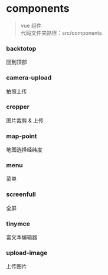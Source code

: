 # components

> vue 组件<br>
> 代码文件夹路径：src/components

### backtotop
回到顶部

### camera-upload
拍照上传

### cropper
图片裁剪 & 上传

### map-point
地图选择经纬度

### menu
菜单

### screenfull
全屏

### tinymce
富文本编辑器

### upload-image
上传图片
